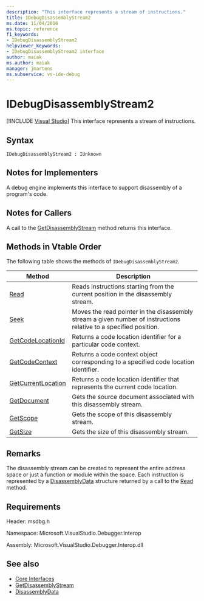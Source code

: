 ```yaml
---
description: "This interface represents a stream of instructions."
title: IDebugDisassemblyStream2
ms.date: 11/04/2016
ms.topic: reference
f1_keywords:
- IDebugDisassemblyStream2
helpviewer_keywords:
- IDebugDisassemblyStream2 interface
author: maiak
ms.author: maiak
manager: jmartens
ms.subservice: vs-ide-debug
---
```

# IDebugDisassemblyStream2

 [!INCLUDE [Visual Studio](~/includes/applies-to-version/vs-windows-only.md)]
This interface represents a stream of instructions.

## Syntax

```
IDebugDisassemblyStream2 : IUnknown
```

## Notes for Implementers
 A debug engine implements this interface to support disassembly of a program's code.

## Notes for Callers
 A call to the [GetDisassemblyStream](../../../extensibility/debugger/reference/idebugprogram2-getdisassemblystream.md) method returns this interface.

## Methods in Vtable Order
 The following table shows the methods of `IDebugDisassemblyStream2`.

|Method|Description|
|------------|-----------------|
|[Read](../../../extensibility/debugger/reference/idebugdisassemblystream2-read.md)|Reads instructions starting from the current position in the disassembly stream.|
|[Seek](../../../extensibility/debugger/reference/idebugdisassemblystream2-seek.md)|Moves the read pointer in the disassembly stream a given number of instructions relative to a specified position.|
|[GetCodeLocationId](../../../extensibility/debugger/reference/idebugdisassemblystream2-getcodelocationid.md)|Returns a code location identifier for a particular code context.|
|[GetCodeContext](../../../extensibility/debugger/reference/idebugdisassemblystream2-getcodecontext.md)|Returns a code context object corresponding to a specified code location identifier.|
|[GetCurrentLocation](../../../extensibility/debugger/reference/idebugdisassemblystream2-getcurrentlocation.md)|Returns a code location identifier that represents the current code location.|
|[GetDocument](../../../extensibility/debugger/reference/idebugdisassemblystream2-getdocument.md)|Gets the source document associated with this disassembly stream.|
|[GetScope](../../../extensibility/debugger/reference/idebugdisassemblystream2-getscope.md)|Gets the scope of this disassembly stream.|
|[GetSize](../../../extensibility/debugger/reference/idebugdisassemblystream2-getsize.md)|Gets the size of this disassembly stream.|

## Remarks
 The disassembly stream can be created to represent the entire address space or just a function or module within the space. Each instruction is represented by a [DisassemblyData](../../../extensibility/debugger/reference/disassemblydata.md) structure returned by a call to the [Read](../../../extensibility/debugger/reference/idebugdisassemblystream2-read.md) method.

## Requirements
 Header: msdbg.h

 Namespace: Microsoft.VisualStudio.Debugger.Interop

 Assembly: Microsoft.VisualStudio.Debugger.Interop.dll

## See also
- [Core Interfaces](../../../extensibility/debugger/reference/core-interfaces.md)
- [GetDisassemblyStream](../../../extensibility/debugger/reference/idebugprogram2-getdisassemblystream.md)
- [DisassemblyData](../../../extensibility/debugger/reference/disassemblydata.md)
